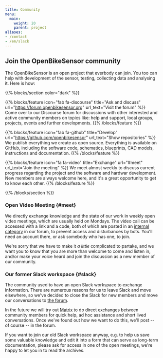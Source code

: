```yaml
---
title: Community
menu:
  main:
    weight: 20
    parent: project
aliases:
- /contact
- /en/slack
---
```


<section class="row td-box td-box--1 position-relative td-box--gradient td-box--height-auto">
<div class="container text-center td-arrow-down">
<span class="h4 mb-0">

# Join the OpenBikeSensor community

The OpenBikeSensor is an open project that everbody can join. You too can help
with development of the sensor, testing, collecting data and analysing it. Here is how:

</span>
</div>
</section>

{{% blocks/section color="dark" %}}
<div class="container">
<div class="row p-0">

{{% blocks/feature icon="fab fa-discourse" title="Ask and discuss" url="https://forum.openbikesensor.org" url_text="Visit the forum" %}}
Come over to our Discourse forum for discussions with other interested and active community members
on topics like: help and support, local groups, projects, events and further developments.
{{% /blocks/feature %}}

{{% blocks/feature icon="fab fa-github" title="Develop" url="https://github.com/openbikesensor" url_text="Show repositories" %}}
We publish everything we create as open source. Everything is available on GitHub,
including the software code, schematics, blueprints, CAD models, instructions
and documentation.
{{% /blocks/feature %}}

{{% blocks/feature icon="fa fa-video" title="Exchange" url="#meet" url_text="Join the meeting" %}}
We meet almost weekly to discuss current progress regarding the project and the
software and hardwar development. New members are always welcome here, and it's
a great opportunity to get to know each other.
{{% /blocks/feature %}}

</div>
</div>
{{% /blocks/section %}}

<div class="container my-5">
<div class="row p-0">
<div class="col-md-6">

### Open Video Meeting {#meet}

We directly exchange knowledge and the state of our work in weekly open video
meetings, which are usually held on Mondays. The video call can be accessed
with a link and a code, both of which are posted in an [internal
category](https://forum.openbikesensor.org/t/188) in our forum, to prevent
access and disturbances by bots. You'll need an account there, or ask somebody
who has one, to join.

We're sorry that we have to make it *a little* complicated to partake, and we
want you to know that you are more than welcome to come and listen in, and/or
make your voice heard and join the discussion as a new member of our community.

</div>
<div class="col-md-6">

### Our former Slack workspace {#slack}

The community used to have an open Slack workspace to exchange information.
There are numerous reasons for us to leave Slack and move elsewhere, so we've
decided to close the Slack for new members and move our conversations to [the
forum](https://forum.openbikesensor.org).

In the future we will try out [Matrix](https://matrix.org/) to do direct
exchanges between community members for quick help, ad hoc assistance and short
lived conversations. Once we've found out how we want to do this, we'll post -- of course -- in the forum.

If you want to join our old Slack workspace anyway, e.g. to help us save some
valuable knowledge and edit it into a form that can serve as long-term
documentation, please ask for access in one of the open meetings, we're happy to
let you in to read the archives.

</div>
</div>
</div>

